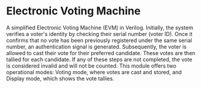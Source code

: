 # Electronic Voting Machine
A simplified Electronic Voting Machine (EVM) in Verilog.
Initially, the system verifies a voter's identity by checking their serial number (voter ID). 
Once it confirms that no vote has been previously registered under the same serial number, an authentication signal is generated. 
Subsequently, the voter is allowed to cast their vote for their preferred candidate. These votes are then tallied for each candidate. 
If any of these steps are not completed, the vote is considered invalid and will not be counted. 
This module offers two operational modes: Voting mode, where votes are cast and stored, and Display mode, which shows the vote tallies.
